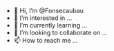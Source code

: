 - 👋 Hi, I’m @Fonsecaubau
- 👀 I’m interested in ...
- 🌱 I’m currently learning ...
- 💞️ I’m looking to collaborate on ...
- 📫 How to reach me ...

<!---
Fonsecaubau/Fonsecaubau is a ✨ special ✨ repository because its `README.md` (this file) appears on your GitHub profile.
You can click the Preview link to take a look at your changes.
--->
